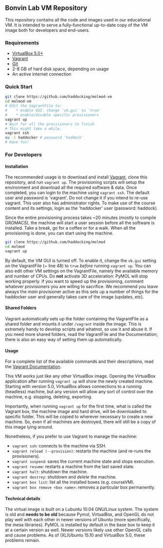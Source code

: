 ## Bonvin Lab VM Repository

This repository contains all the code and images used in our educational VM. It
is intended to serve a fully-functional up-to-date copy of the VM image both for
developers and end-users.

### Requirements
* [VirtualBox 5.0+](https://www.virtualbox.com/)
* [Vagrant](https://www.vagrantup.com/)
* [Git](https://git-scm.com/)
* 2-8 GB of hard disk space, depending on usage
* An active internet connection

### Quick Start
```bash
git clone https://github.com/haddocking/molmod-vm
cd molmod-vm
# Edit the VagrantFile to:
#    * enable GUI: change 'vb.gui' to 'true'
#    * enable/disable specific provisioners
vagrant up
# Wait for all the provisioners to finish
# This might take a while.
vagrant ssh
su -l haddocker # password 'haddock'
# Have fun!
```

### For Developers
#### Installation
The recommended usage is to download and install [Vagrant]((https://www.vagrantup.com/)),
clone this repository, and run `vagrant up`. The provisioning scripts will setup the
environment and download all the required software & data. Once completed, you can login
to the machine using `vagrant ssh`. The default user and password is 'vagrant'. Do not change
it if you intend to re-use vagrant. This user also has administrator rights. To make use of the
course content and its settings, login as the 'haddocker' user (password: haddock).

Since the entire provisioning process takes ~20 minutes (mostly to compile GROMACS), the
machine will start a user session before all the software is installed. Take a break, go
for a coffee or for a walk. When all the provisioning is done, you can start using the machine.

```bash
git clone https://github.com/haddocking/molmod
cd molmod
vagrant up
```

By default, the VM GUI is turned off. To enable it, change the `vb.gui` setting on the
VagrantFile (~ line 48) to `true` *before* running `vagrant up`. You can also edit other
VM settings on the VagrantFile, namely the available memory and number of CPUs. Do __not__
activate 3D acceleration: PyMOL will stop working properly. If you want to speed up the
provisioning, comment whatever provisioners you are willing to sacrifice. We recommend you
leave always the _main_ provisioner active as this sets up a number of things for the haddocker
user and generally takes care of the image (updates, etc).

#### Shared Folders
Vagrant automatically sets up the folder containing the VagrantFile as a shared folder and
mounts it under `/vagrant` inside the image. This is extremely handy to develop scripts and
whatnot, so use it and abuse it. If you need more shared folders, read the VagrantFile and
the Documentation; there is also an easy way of setting them up automatically.

#### Usage
For a complete list of the available commands and their descriptions, read the [Vagrant Documentation](http://docs.vagrantup.com/v2/).

This VM works just like any other VirtualBox image. Opening the VirtualBox application after
running `vagrant up` will show the newly created machine. Starting with version 5.0, VirtualBox
allows connections to a running (headless) machine, but any version will allow any sort of
control over the machine, e.g. stopping, deleting, exporting.

Importantly, when running `vagrant up` for the first time, what is called the Vagrant box,
the machine image and hard drive, will be downloaded to specific folder. This will be copied
to wherever necessary to create a new machine. So, even if all machines are destroyed, there
will still be a copy of this image lying around.

Nonetheless, if you prefer to use Vagrant to manage the machine:
* `vagrant ssh`: connects to the machine via SSH.
* `vagrant reload (--provision)`: restarts the machine (and re-runs the provisioners).
* `vagrant suspend`: saves the current machine state and stops execution.
* `vagrant resume`: restarts a machine from the last saved state.
* `vagrant halt`: shutdown the machine.
* `vagrant destroy`: shutdown and _delete_ the machine.
* `vagrant box list`: list all the installed boxes (e.g. courseVM).
* `vagrant box remove <box name>`: removes a particular box permanently.

#### Technical details
The virtual image is built on a Lubuntu 10.04 GNU/Linux system. The system is old
and __needs to be old__ because Pymol, VirtualBox, and OpenGL do not play well with each
other in newer versions of Ubuntu (more specifically, the mesa libraries). PyMOL is
installed by default in the base box to keep it at a certain version as well. Newer
versions likely use other OpenGL calls and cause problems. As of (XL)Ubuntu 15.10
and VirtualBox 5.0, these problems remain.
